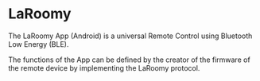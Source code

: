 # LaRoomy
The LaRoomy App (Android) is a universal Remote Control using Bluetooth Low Energy (BLE).

The functions of the App can be defined by the creator of the firmware of the remote device by implementing the LaRoomy protocol.


